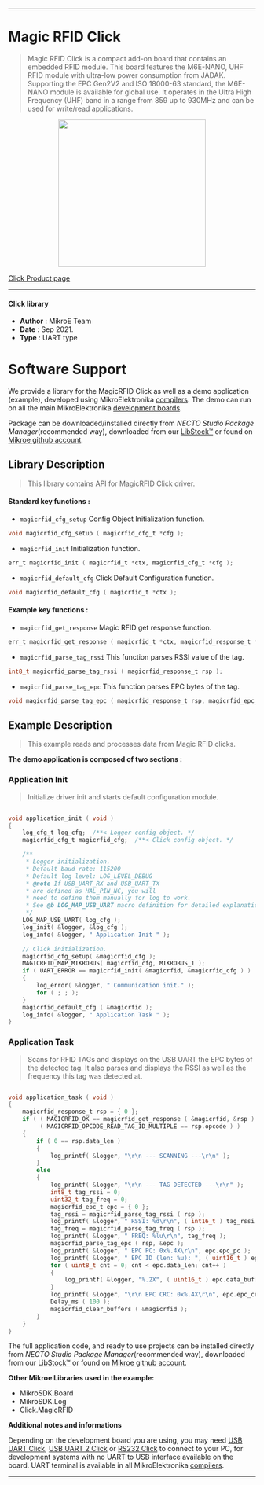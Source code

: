 
---
# Magic RFID Click

> Magic RFID Click is a compact add-on board that contains an embedded RFID module. This board features the M6E-NANO, UHF RFID module with ultra-low power consumption from JADAK. Supporting the EPC Gen2V2 and ISO 18000-63 standard, the M6E-NANO module is available for global use. It operates in the Ultra High Frequency (UHF) band in a range from 859 up to 930MHz and can be used for write/read applications.

<p align="center">
  <img src="https://download.mikroe.com/images/click_for_ide/magic_rfid_click.png" height=300px>
</p>

[Click Product page](https://www.mikroe.com/magic-rfid-click)

---


#### Click library

- **Author**        : MikroE Team
- **Date**          : Sep 2021.
- **Type**          : UART type


# Software Support

We provide a library for the MagicRFID Click
as well as a demo application (example), developed using MikroElektronika
[compilers](https://www.mikroe.com/necto-studio).
The demo can run on all the main MikroElektronika [development boards](https://www.mikroe.com/development-boards).

Package can be downloaded/installed directly from *NECTO Studio Package Manager*(recommended way), downloaded from our [LibStock&trade;](https://libstock.mikroe.com) or found on [Mikroe github account](https://github.com/MikroElektronika/mikrosdk_click_v2/tree/master/clicks).

## Library Description

> This library contains API for MagicRFID Click driver.

#### Standard key functions :

- `magicrfid_cfg_setup` Config Object Initialization function.
```c
void magicrfid_cfg_setup ( magicrfid_cfg_t *cfg );
```

- `magicrfid_init` Initialization function.
```c
err_t magicrfid_init ( magicrfid_t *ctx, magicrfid_cfg_t *cfg );
```

- `magicrfid_default_cfg` Click Default Configuration function.
```c
void magicrfid_default_cfg ( magicrfid_t *ctx );
```

#### Example key functions :

- `magicrfid_get_response` Magic RFID get response function.
```c
err_t magicrfid_get_response ( magicrfid_t *ctx, magicrfid_response_t *rsp );
```

- `magicrfid_parse_tag_rssi` This function parses RSSI value of the tag.
```c
int8_t magicrfid_parse_tag_rssi ( magicrfid_response_t rsp );
```

- `magicrfid_parse_tag_epc` This function parses EPC bytes of the tag.
```c
void magicrfid_parse_tag_epc ( magicrfid_response_t rsp, magicrfid_epc_t *epc );
```

## Example Description

> This example reads and processes data from Magic RFID clicks.

**The demo application is composed of two sections :**

### Application Init

> Initialize driver init and starts default configuration module.

```c

void application_init ( void ) 
{
    log_cfg_t log_cfg;  /**< Logger config object. */
    magicrfid_cfg_t magicrfid_cfg;  /**< Click config object. */

    /** 
     * Logger initialization.
     * Default baud rate: 115200
     * Default log level: LOG_LEVEL_DEBUG
     * @note If USB_UART_RX and USB_UART_TX 
     * are defined as HAL_PIN_NC, you will 
     * need to define them manually for log to work. 
     * See @b LOG_MAP_USB_UART macro definition for detailed explanation.
     */
    LOG_MAP_USB_UART( log_cfg );
    log_init( &logger, &log_cfg );
    log_info( &logger, " Application Init " );

    // Click initialization.
    magicrfid_cfg_setup( &magicrfid_cfg );
    MAGICRFID_MAP_MIKROBUS( magicrfid_cfg, MIKROBUS_1 );
    if ( UART_ERROR == magicrfid_init( &magicrfid, &magicrfid_cfg ) ) 
    {
        log_error( &logger, " Communication init." );
        for ( ; ; );
    }
    magicrfid_default_cfg ( &magicrfid );
    log_info( &logger, " Application Task " );
}

```

### Application Task

> Scans for RFID TAGs and displays on the USB UART the EPC bytes of the detected tag.
It also parses and displays the RSSI as well as the frequency this tag was detected at.

```c

void application_task ( void ) 
{
    magicrfid_response_t rsp = { 0 };
    if ( ( MAGICRFID_OK == magicrfid_get_response ( &magicrfid, &rsp ) ) && 
         ( MAGICRFID_OPCODE_READ_TAG_ID_MULTIPLE == rsp.opcode ) )
    {
        if ( 0 == rsp.data_len )
        {
            log_printf( &logger, "\r\n --- SCANNING ---\r\n" );
        }
        else
        {
            log_printf( &logger, "\r\n --- TAG DETECTED ---\r\n" );
            int8_t tag_rssi = 0;
            uint32_t tag_freq = 0;
            magicrfid_epc_t epc = { 0 };
            tag_rssi = magicrfid_parse_tag_rssi ( rsp );
            log_printf( &logger, " RSSI: %d\r\n", ( int16_t ) tag_rssi );
            tag_freq = magicrfid_parse_tag_freq ( rsp );
            log_printf( &logger, " FREQ: %lu\r\n", tag_freq );
            magicrfid_parse_tag_epc ( rsp, &epc );
            log_printf( &logger, " EPC PC: 0x%.4X\r\n", epc.epc_pc );
            log_printf( &logger, " EPC ID (len: %u): ", ( uint16_t ) epc.data_len );
            for ( uint8_t cnt = 0; cnt < epc.data_len; cnt++ )
            {
                log_printf( &logger, "%.2X", ( uint16_t ) epc.data_buf[ cnt ] );
            }
            log_printf( &logger, "\r\n EPC CRC: 0x%.4X\r\n", epc.epc_crc );
            Delay_ms ( 100 );
            magicrfid_clear_buffers ( &magicrfid );
        }
    }
}

```


The full application code, and ready to use projects can be installed directly from *NECTO Studio Package Manager*(recommended way), downloaded from our [LibStock&trade;](https://libstock.mikroe.com) or found on [Mikroe github account](https://github.com/MikroElektronika/mikrosdk_click_v2/tree/master/clicks).

**Other Mikroe Libraries used in the example:**

- MikroSDK.Board
- MikroSDK.Log
- Click.MagicRFID

**Additional notes and informations**

Depending on the development board you are using, you may need
[USB UART Click](https://www.mikroe.com/usb-uart-click),
[USB UART 2 Click](https://www.mikroe.com/usb-uart-2-click) or
[RS232 Click](https://www.mikroe.com/rs232-click) to connect to your PC, for
development systems with no UART to USB interface available on the board. UART
terminal is available in all MikroElektronika
[compilers](https://shop.mikroe.com/compilers).

---
